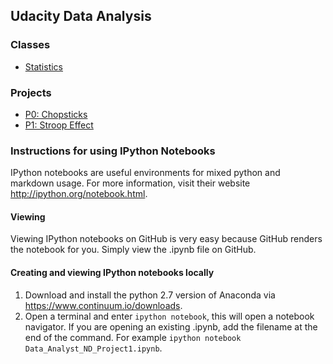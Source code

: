 ## Udacity Data Analysis

### Classes
- [Statistics](https://github.com/thrabchak/Udacity-Data-Analysis/tree/master/Statistics)

### Projects
- [P0: Chopsticks](https://github.com/thrabchak/Udacity-Data-Analysis/tree/master/P0%20Chopsticks)
- [P1: Stroop Effect](https://github.com/thrabchak/Udacity-Data-Analysis/tree/master/P1%20Stroop%20Effect)

### Instructions for using IPython Notebooks

IPython notebooks are useful environments for mixed python and markdown usage. For more information, visit their website http://ipython.org/notebook.html.

#### Viewing 

Viewing IPython notebooks on GitHub is very easy because GitHub renders the notebook for you. Simply view the .ipynb file on GitHub.

#### Creating and viewing IPython notebooks locally

1. Download and install the python 2.7 version of Anaconda via https://www.continuum.io/downloads.
2. Open a terminal and enter ```ipython notebook```, this will open a notebook navigator. If you are opening an existing .ipynb, add the filename at the end of the command. For example ```ipython notebook Data_Analyst_ND_Project1.ipynb```.
